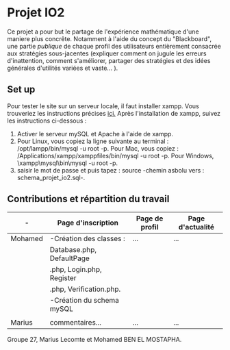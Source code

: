 # Projet IO2
Ce projet a pour but le partage de l'expérience mathématique d'une maniere plus concrête. Notamment à l'aide du concept du "Blackboard", une partie *publique* de chaque profil des utilisateurs entièrement consacrée aux stratégies sous-jacentes (expliquer comment on jugule les erreurs d'inattention, comment s'améliorer, partager des stratégies et des idées générales d'utilités variées et vaste... ).
## Set up
Pour tester le site sur un serveur locale, il faut installer xampp. 
Vous trouveriez les instructions précises [içi.](https://drive.google.com/file/d/1pUH2w41q2nd7mExbjuDU9Ha8weh5dxPh/view?usp=sharing)
Après l'installation de xampp, suivez les instructions ci-dessous :
1. Activer le serveur mySQL et Apache à l'aide de xampp.
2. Pour Linux, vous copiez la ligne suivante au terminal : /opt/lampp/bin/mysql -u root -p. 
Pour Mac, vous copiez : /Applications/xampp/xamppfiles/bin/mysql -u root -p.
Pour Windows, \xampp\mysql\bin\mysql -u root -p.
3. saisir le mot de passe et puis tapez : source -chemin asbolu vers : schema_projet_io2.sql-.
## Contributions et répartition du travail
|      -      | Page d'inscription        | Page de profil | Page d'actualité |
| ----------- | ------------------------  | -------------- | ---------------- |
| Mohamed     | -Création des classes :   | ...            | ...              |
|             | Database.php, DefaultPage |                |                  |
|             | .php, Login.php, Register |                |                  |
|             | .php, Verification.php.   |                |                  |
|             | -Création du schema mySQL |                |                  |
|             |                           |                |                  |
| Marius      | commentaires...           | ...            | ...              | 

Groupe 27, Marius Lecomte et Mohamed BEN EL MOSTAPHA.

